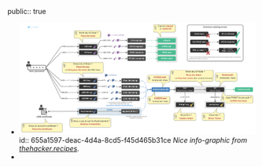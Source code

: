 public:: true

- ![Pass the things](../assets/pass_the_things.png)
  id:: 655a1597-deac-4d4a-8cd5-f45d465b31ce
  *Nice info-graphic from [thehacker.recipes](https://www.thehacker.recipes/ad/movement/ntlm).*
-